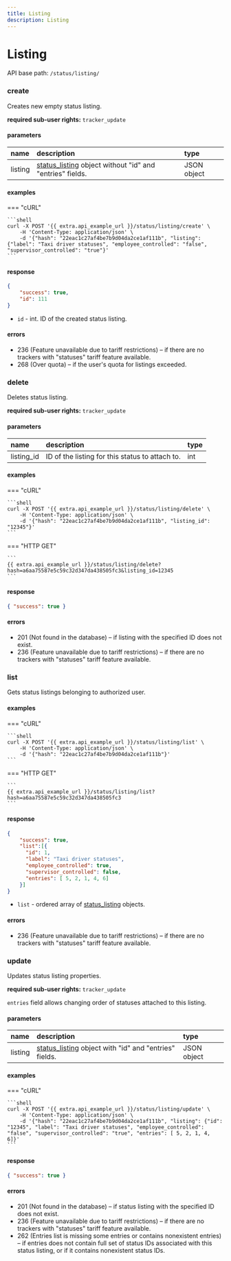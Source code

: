```yaml
---
title: Listing
description: Listing
---
```


# Listing

API base path: `/status/listing/`

### create

Creates new empty status listing.

**required sub-user rights:** `tracker_update`

#### parameters

| name | description | type|
| :------ | :------ | :----- |
| listing | [status_listing](../../status/index.md#status-listing-object-structure) object without "id" and "entries" fields. | JSON object |

#### examples

=== "cURL"

    ```shell
    curl -X POST '{{ extra.api_example_url }}/status/listing/create' \
        -H 'Content-Type: application/json' \ 
        -d '{"hash": "22eac1c27af4be7b9d04da2ce1af111b", "listing": {"label": "Taxi driver statuses", "employee_controlled": "false", "supervisor_controlled": "true"}'
    ```

#### response

```json
{
    "success": true,
    "id": 111
}
```

* `id` - int. ID of the created status listing.

#### errors

* 236 (Feature unavailable due to tariff restrictions) – if there are no trackers with "statuses" tariff feature 
available.
* 268 (Over quota) – if the user's quota for listings exceeded.

### delete

Deletes status listing.

**required sub-user rights:** `tracker_update`

#### parameters

| name | description | type|
| :------ | :------ | :----- |
| listing_id | ID of the listing for this status to attach to. | int |

#### examples

=== "cURL"

    ```shell
    curl -X POST '{{ extra.api_example_url }}/status/listing/delete' \
        -H 'Content-Type: application/json' \ 
        -d '{"hash": "22eac1c27af4be7b9d04da2ce1af111b", "listing_id": "12345"}'
    ```

=== "HTTP GET"

    ```
    {{ extra.api_example_url }}/status/listing/delete?hash=a6aa75587e5c59c32d347da438505fc3&listing_id=12345
    ```

#### response

```json
{ "success": true }
```

#### errors

* 201 (Not found in the database) – if listing with the specified ID does not exist.
* 236 (Feature unavailable due to tariff restrictions) – if there are no trackers with "statuses" tariff feature 
available.

### list

Gets status listings belonging to authorized user.

#### examples

=== "cURL"

    ```shell
    curl -X POST '{{ extra.api_example_url }}/status/listing/list' \
        -H 'Content-Type: application/json' \ 
        -d '{"hash": "22eac1c27af4be7b9d04da2ce1af111b"}'
    ```

=== "HTTP GET"

    ```
    {{ extra.api_example_url }}/status/listing/list?hash=a6aa75587e5c59c32d347da438505fc3
    ```

#### response

```json
{
    "success": true,
    "list":[{
      "id": 1,
      "label": "Taxi driver statuses",
      "employee_controlled": true,
      "supervisor_controlled": false,
      "entries": [ 5, 2, 1, 4, 6]
    }]
}
```

* `list` - ordered array of [status_listing](../../status/index.md#status-listing-object-structure) objects.

#### errors

* 236 (Feature unavailable due to tariff restrictions) – if there are no trackers with "statuses" tariff feature 
available.

### update

Updates status listing properties.

**required sub-user rights:** `tracker_update`

`entries` field allows changing order of statuses attached to this listing.

#### parameters

| name | description | type|
| :------ | :------ | :----- |
| listing | [status_listing](../../status/index.md#status-listing-object-structure) object with "id" and "entries" fields. | JSON object |

#### examples

=== "cURL"

    ```shell
    curl -X POST '{{ extra.api_example_url }}/status/listing/update' \
        -H 'Content-Type: application/json' \ 
        -d '{"hash": "22eac1c27af4be7b9d04da2ce1af111b", "listing": {"id": "12345", "label": "Taxi driver statuses", "employee_controlled": "false", "supervisor_controlled": "true", "entries": [ 5, 2, 1, 4, 6]}'
    ```

#### response

```json
{ "success": true }
```

#### errors

* 201 (Not found in the database) – if status listing with the specified ID does not exist.
* 236 (Feature unavailable due to tariff restrictions) – if there are no trackers with "statuses" tariff feature
 available.
* 262 (Entries list is missing some entries or contains nonexistent entries) – if entries does not contain full set of
 status IDs associated with this status listing, or if it contains nonexistent status IDs.

